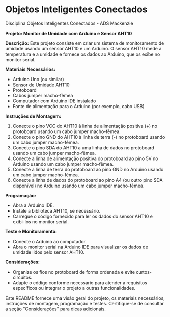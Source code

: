 # Objetos Inteligentes Conectados
Disciplina Objetos Inteligentes Conectados - ADS Mackenzie

**Projeto: Monitor de Umidade com Arduino e Sensor AHT10**

**Descrição:**
Este projeto consiste em criar um sistema de monitoramento de umidade usando um sensor AHT10 e um Arduino. O sensor AHT10 mede a temperatura e a umidade e fornece os dados ao Arduino, que os exibe no monitor serial.

**Materiais Necessários:**
- Arduino Uno (ou similar)
- Sensor de Umidade AHT10
- Protoboard
- Cabos jumper macho-fêmea
- Computador com Arduino IDE instalado
- Fonte de alimentação para o Arduino (por exemplo, cabo USB)

**Instruções de Montagem:**
1. Conecte o pino VCC do AHT10 à linha de alimentação positiva (+) no protoboard usando um cabo jumper macho-fêmea.
2. Conecte o pino GND do AHT10 à linha de terra (-) no protoboard usando um cabo jumper macho-fêmea.
3. Conecte o pino SDA do AHT10 a uma linha de dados no protoboard usando um cabo jumper macho-fêmea.
4. Conecte a linha de alimentação positiva do protoboard ao pino 5V no Arduino usando um cabo jumper macho-fêmea.
5. Conecte a linha de terra do protoboard ao pino GND no Arduino usando um cabo jumper macho-fêmea.
6. Conecte a linha de dados do protoboard ao pino A4 (ou outro pino SDA disponível) no Arduino usando um cabo jumper macho-fêmea.

**Programação:**
- Abra a Arduino IDE.
- Instale a biblioteca AHT10, se necessário.
- Carregue o código fornecido para ler os dados do sensor AHT10 e exibi-los no monitor serial.

**Teste e Monitoramento:**
- Conecte o Arduino ao computador.
- Abra o monitor serial na Arduino IDE para visualizar os dados de umidade lidos pelo sensor AHT10.

**Considerações:**
- Organize os fios no protoboard de forma ordenada e evite curtos-circuitos.
- Adapte o código conforme necessário para atender a requisitos específicos ou integrar o projeto a outras funcionalidades.

Este README fornece uma visão geral do projeto, os materiais necessários, instruções de montagem, programação e testes. Certifique-se de consultar a seção "Considerações" para dicas adicionais.
